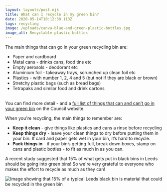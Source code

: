```yaml
---
layout: layouts/post.njk
title: What can I recycle in my green bin?
date: 2020-05-14T10:12:38.113Z
tags: recycling
image: /uploads/canva-blue-and-green-plastic-bottles.jpg
image_alt: Recyclable plastic bottles
---
```

The main things that can go in your green recycling bin are:

* Paper and cardboard
* Metal cans - drinks cans, food tins etc
* Empty aerosols - deodorant etc
* Aluminium foil - takeaway trays, scrunched up clean foil etc
* Plastics - with number 1, 2, 4 and 5 (but not if they are black or brown)
* Stretchy plastic bags (such as bread bags)
* Tetrapaks and similar food and drink cartons

\
You can find more detail - and a [full list of things that can and can’t go in your green bin](https://www.leeds.gov.uk/residents/bins-and-recycling/your-bins/green-recycling-bin) on the Council website.

When you're recycling, the main things to remember are:

* **Keep it clean** - give things like plastics and cans a rinse before recycling
* **Keep things dry** - leave your clean things to dry before putting them in your bin. If card and paper gets wet in your bin, it’s hard to recycle.
* **Pack things in** - if your bin’s getting full, break down boxes, stamp on cans and plastic bottles - to fit as much in as you can. 

A recent study suggested that 15% of what gets put in black bins in Leeds should be going into green bins!  So we're very grateful to everyone who makes the effort to recycle as much as they can!



![Image showing that 15% of a typical Leeds black bin is material that could be recycled in the green bin](/uploads/blackbin.png "15% of a typical black bin in Leeds is stuff that could be recycled in the green bin!")